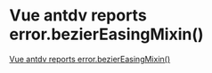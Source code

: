 # Vue antdv reports error.bezierEasingMixin()
[Vue antdv reports error.bezierEasingMixin()](https://aiwithcloud.com/2022/09/15/vue_antdv_reports_error-beziereasingmixin/)